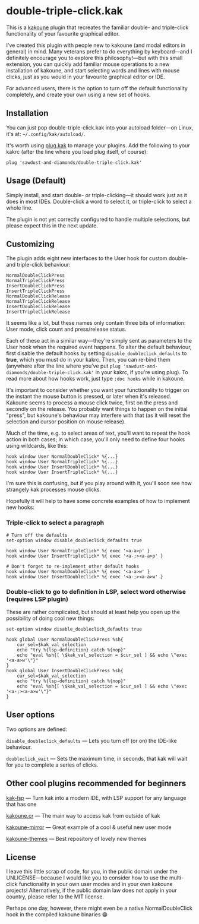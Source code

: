 # double-triple-click.kak

This is a [kakoune](http://kakoune.org) plugin that recreates the familiar double- and triple-click functionality of your favourite graphical editor.

I've created this plugin with people new to kakoune (and modal editors in general) in mind. Many veterans prefer to do everything by keyboard—and I definitely encourage you to explore this philosophy!—but with this small extension, you can quickly add familiar mouse operations to a new installation of kakoune, and start selecting words and lines with mouse clicks, just as you would in your favourite graphical editor or IDE. 

For advanced users, there is the option to turn off the default functionality completely, and create your own using a new set of hooks.

## Installation

You can just pop double-triple-click.kak into your autoload folder—on Linux, it's at: `~/.config/kak/autoload/`.

It's worth using [plug.kak](https://github.com/andreyorst/plug.kak) to manage your plugins. Add the following to your kakrc (after the line where you load plug itself, of course):
```
plug 'sawdust-and-diamonds/double-triple-click.kak'
```

## Usage (Default)

Simply install, and start double- or triple-clicking—it should work just as it does in most IDEs. Double-click a word to select it, or triple-click to select a whole line.

The plugin is not yet correctly configured to handle multiple selections, but please expect this in the next update.

## Customizing

The plugin adds eight new interfaces to the User hook for custom double- and triple-click behaviour:

```
NormalDoubleClickPress
NormalTripleClickPress
InsertDoubleClickPress
InsertTripleClickPress
NormalDoubleClickRelease
NormalTripleClickRelease
InsertDoubleClickRelease
InsertTripleClickRelease
```

It seems like a lot, but these names only contain three bits of information: User mode, click count and press/release status.

Each of these act in a similar way—they're simply sent as parameters to the User hook when the required event happens. To alter the default behaviour, first disable the default hooks by setting `disable_doubleclick_defaults` to **true**, which you must do in your kakrc. Then, you can re-bind them (anywhere after the line where you've put `plug 'sawdust-and-diamonds/double-triple-click.kak'` in your kakrc, if you're using plug). To read more about how hooks work, just type `:doc hooks` while in kakoune.

It's important to consider whether you want your functionality to trigger on the instant the mouse button is pressed, or later when it's released. Kakoune seems to process a mouse click twice, first on the press and secondly on the release. You probably want things to happen on the initial "press", but kakoune's behaviour may interfere with that (as it will reset the selection and cursor position on mouse release).

Much of the time, e.g. to select areas of text, you'll want to repeat the hook action in both cases; in which case, you'll only need to define four hooks using wildcards, like this:
```
hook window User NormalDoubleClick* %{...}
hook window User NormalTripleClick* %{...}
hook window User InsertDoubleClick* %{...}
hook window User InsertTripleClick* %{...}
```

I'm sure this is confusing, but if you play around with it, you'll soon see how strangely kak processes mouse clicks.

Hopefully it will help to have some concrete examples of how to implement new hooks:

### Triple-click to select a paragraph
```
# Turn off the defaults
set-option window disable_doubleclick_defaults true

hook window User NormalTripleClick* %{ exec '<a-a>p' }
hook window User InsertTripleClick* %{ exec '<a-;><a-a>p' }

# Don't forget to re-implement other default hooks
hook window User NormalDoubleClick* %{ exec '<a-a>w' }
hook window User InsertDoubleClick* %{ exec '<a-;><a-a>w' }
```

### Double-click to go to definition in LSP, select word otherwise (requires LSP plugin)
These are rather complicated, but should at least help you open up the possibility of doing cool new things:
```
set-option window disable_doubleclick_defaults true

hook global User NormalDoubleClickPress %sh{
    cur_sel=$kak_val_selection
    echo "try %{lsp-definition} catch %{nop}"
    echo "eval %sh{[ \$kak_val_selection = $cur_sel ] && echo \"exec '<a-a>w'\"}"
}
hook global User InsertDoubleClickPress %sh{
    cur_sel=$kak_val_selection
    echo "try %{lsp-definition} catch %{nop}"
    echo "eval %sh{[ \$kak_val_selection = $cur_sel ] && echo \"exec '<a-;><a-a>w'\"}"
}
```

## User options

Two options are defined:

`disable_doubleclick_defaults` — Lets you turn off (or on) the IDE-like behaviour.

`doubleclick_wait` — Sets the maximum time, in seconds, that kak will wait for you to complete a series of clicks.

## Other cool plugins recommended for beginners
[kak-lsp](https://github.com/kak-lsp/kak-lsp) — Turn kak into a modern IDE, with LSP support for any language that has one

[kakoune.cr](https://github.com/alexherbo2/kakoune.cr) — The main way to access kak from outside of kak

[kakoune-mirror](https://github.com/Delapouite/kakoune-mirror) — Great example of a cool & useful new user mode

[kakoune-themes](https://github.com/anhsirk0/kakoune-themes/) — Best repository of lovely new themes

## License

I leave this little scrap of code, for you, in the public domain under the UNLICENSE—because I would like you to consider how to use the multi-click functionality in your own user modes and in your own kakoune projects! Alternatively, if the public domain law does not apply in your country, please refer to the MIT license.

Perhaps one day, however, there might even be a native NormalDoubleClick hook in the compiled kakoune binaries 😁
